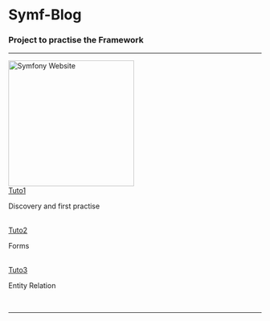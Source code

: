 # Symf-Blog
<h3>Project to practise the Framework</h3>
<hr>
<a href="https://symfony.com">
  <img src="https://symfony.com/images/logos/header-logo.svg" alt="Symfony Website" width="250">
</a>
<br>
<a href="https://www.youtube.com/watch?v=UTusmVpwJXo" >Tuto1</a>
<br>
<p>Discovery and first practise</p>
<br>
<a href="https://www.youtube.com/watch?v=_cgZheTv-FQ&list=PLpUhHhXoxrjdQLodxlHFY09_9XzqdPBW8&index=2" >Tuto2</a>
<br>
<p>Forms</p>
<br>
<a href="https://www.youtube.com/watch?v=e5udJTjbYzw" >Tuto3</a>
<br>
<p>Entity Relation</p>
<br>
<hr>
